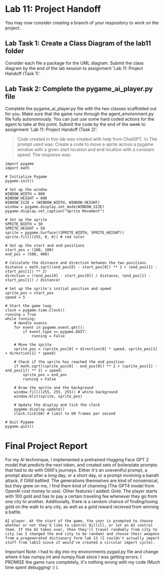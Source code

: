 # Lab 11: Project Handoff
You may now consider creating a branch of your respository to work on the project. 


## Lab Task 1: Create a Class Diagram of the lab11 folder
Consider each file a package for the UML diagram.
Submit the class diagram by the end of the lab session to assignment 'Lab 11: Project Handoff (Task 1)'.

## Lab Task 2: Complete the pygame_ai_player.py file
Complete the pygame_ai_player.py file with the two classes scaffolded out for you.
Make sure that the game runs through the agent_environment.py file fully autonomously.
You can just use some hard coded actions for the agent to take at this point. 
Submit the code by the end of the week to assignment 'Lab 11: Project Handoff (Task 2)'.

> Code created in this lab was created with help from ChatGPT. \n
> The prompt used was:
>     Create a code to move a sprite across a pygame window with a given start location and end location with a constant speed. 
> The response was:
```
import pygame
import math

# Initialize Pygame
pygame.init()

# Set up the window
WINDOW_WIDTH = 800
WINDOW_HEIGHT = 600
WINDOW_SIZE = (WINDOW_WIDTH, WINDOW_HEIGHT)
window = pygame.display.set_mode(WINDOW_SIZE)
pygame.display.set_caption("Sprite Movement")

# Set up the sprite
SPRITE_WIDTH = 50
SPRITE_HEIGHT = 50
sprite = pygame.Surface((SPRITE_WIDTH, SPRITE_HEIGHT))
sprite.fill((255, 0, 0)) # red color

# Set up the start and end positions
start_pos = (100, 100)
end_pos = (500, 400)

# Calculate the distance and direction between the two positions
distance = math.sqrt((end_pos[0] - start_pos[0]) ** 2 + (end_pos[1] - start_pos[1]) ** 2)
direction = ((end_pos[0] - start_pos[0]) / distance, (end_pos[1] - start_pos[1]) / distance)

# Set up the sprite's initial position and speed
sprite_pos = start_pos
speed = 5

# Start the game loop
clock = pygame.time.Clock()
running = True
while running:
    # Handle events
    for event in pygame.event.get():
        if event.type == pygame.QUIT:
            running = False

    # Move the sprite
    sprite_pos = (sprite_pos[0] + direction[0] * speed, sprite_pos[1] + direction[1] * speed)

    # Check if the sprite has reached the end position
    if math.sqrt((sprite_pos[0] - end_pos[0]) ** 2 + (sprite_pos[1] - end_pos[1]) ** 2) < speed:
        sprite_pos = end_pos
        running = False

    # Draw the sprite and the background
    window.fill((255, 255, 255)) # white background
    window.blit(sprite, sprite_pos)

    # Update the display and tick the clock
    pygame.display.update()
    clock.tick(60) # limit to 60 frames per second

# Quit Pygame
pygame.quit()
```

# Final Project Report
For my AI techninque, I implemented a pretrained Hugging Face GPT 2 model that predicts the next token, and created sets of boilerplate prompts that had to do with Oillill's journeys. Either it's an uneventful prompt, a prompt about after a long day, or a short day, or a prompt involving a bandit attack, if Oillill battled. The generations themselves are kind of nonsensical, but they grew on me, I find them kind of charming (The GPT4 model from OpenAI cost money to use).
Other features I added:
    Gold. The player starts with 100 gold and has to pay a certain traveling fee whenever they go from one city to another.
    Additionally, there is a random chance of finding/losing gold on the walk to any city, as well as a gold reward recieved from winning a battle.

    AI player. At the start of the game, the user is prompted to choose whether or not they'd like to control Oillill, or let an AI control them. If the AI takes over, then they'll travel randomly from city to city (as I changed the end city to be random) and choose their weapons from a pregenerated dictionary form lab 13 (I couldn't actually import stuff from lab13 since it would've created a circular import cycle).

Important Note: I had to dig into my environments pygad.py file and change where it has numpy.int and numpy.float since I was getting errors. I PROMISE the game runs completely, it's nothing wrong with my code (Much time spent debugging! :) ).
